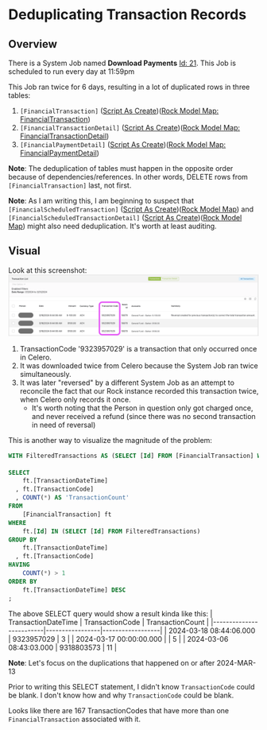 # Deduplicating Transaction Records
## Overview
There is a System Job named **Download Payments** [Id: 21](https://rock.vrl.church/admin/system/jobs/21).
This Job is scheduled to run every day at 11:59pm

This Job ran twice for 6 days, resulting in a lot of duplicated rows in three tables:
1. `[FinancialTransaction]` ([Script As Create](./FinancialTransaction.sql))([Rock Model Map: FinancialTransaction](https://rock.vrl.church/admin/power-tools/model-map?EntityType=2c1cb26b-ab22-42d0-8164-aedee0dae667))
1. `[FinancialTransactionDetail]` ([Script As Create](./FinancialTransactionDetail.sql))([Rock Model Map: FinancialTransactionDetail](https://rock.vrl.church/admin/power-tools/model-map?EntityType=ac4ac28b-8e7e-4d7e-85db-dffb4f3adcce))
1. `[FinancialPaymentDetail]` ([Script As Create](./FinancialPaymentDetail.sql))([Rock Model Map: FinancialPaymentDetail](https://rock.vrl.church/admin/power-tools/model-map?EntityType=f3659077-43fd-4805-bc42-bc8a3f9c3008))

**Note**: The deduplication of tables must happen in the opposite order because of dependencies/references. In other words, DELETE rows from `[FinancialTransaction]` last, not first.

**Note**: As I am writing this, I am beginning to suspect that `[FinancialScheduledTransaction]` ([Script As Create](./FinancialScheduledTransaction.sql))([Rock Model Map](https://rock.vrl.church/admin/power-tools/model-map?EntityType=76824e8a-ccc4-4085-84d9-8af8c0807e20)) and `[FinancialScheduledTransactionDetail]` ([Script As Create](./FinancialScheduledTransactionDetail.sql))([Rock Model Map](https://rock.vrl.church/admin/power-tools/model-map?EntityType=a206615f-3fb5-48df-b606-86ae8716fd57)) might also need deduplication. It's worth at least auditing.

## Visual
Look at this screenshot:
<img src="./_attachments/screenshot_1.png">
<ol>
    <li>TransactionCode '9323957029' is a transaction that only occurred once in Celero.</li>
    <li>It was downloaded twice from Celero because the System Job ran twice simultaneously.</li>
    <li>It was later "reversed" by a different System Job as an attempt to reconcile the fact that our Rock instance recorded this transaction twice, when Celero only records it once.<ul><li>It's worth noting that the Person in question only got charged once, and never received a refund (since there was no second transaction in need of reversal)</li></ul></li>
</ol>

This is another way to visualize the magnitude of the problem:
```sql
WITH FilteredTransactions AS (SELECT [Id] FROM [FinancialTransaction] WHERE [CreatedDateTime] > '2024-03-12')

SELECT
    ft.[TransactionDateTime]
  , ft.[TransactionCode]
  , COUNT(*) AS 'TransactionCount'
FROM
    [FinancialTransaction] ft
WHERE
    ft.[Id] IN (SELECT [Id] FROM FilteredTransactions)
GROUP BY
    ft.[TransactionDateTime]
  , ft.[TransactionCode]
HAVING
    COUNT(*) > 1
ORDER BY
    ft.[TransactionDateTime] DESC
;
```

The above SELECT query would show a result kinda like this:
| TransactionDateTime     | TransactionCode | TransactionCount |
|-------------------------|-----------------|------------------|
| 2024-03-18 08:44:06.000 | 9323957029      | 3                |
| 2024-03-17 00:00:00.000 |                 | 5                |
| 2024-03-06 08:43:03.000 | 9318803573      | 11               |

**Note**: Let's focus on the duplications that happened on or after 2024-MAR-13

Prior to writing this SELECT statement, I didn't know `TransactionCode` could be blank. I don't know how and why `TransactionCode` could be blank.

Looks like there are 167 TransactionCodes that have more than one `FinancialTransaction` associated with it.